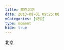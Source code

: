 ```yaml
---
title: 我在北京
date: 2013-08-01 09:25:00
mCategories: [说说]
type: moment
hide: true
---
```


<div id="pics-20130801092500"></div>

<script>
var data = [
    {"link": "2013-08-01_000003.jpeg", "type": "shuoshuo"},
    {"link": "2013-08-01_000005.jpeg", "type": "shuoshuo"},
    {"link": "2013-08-01_000006.jpeg", "type": "shuoshuo"},
    {"link": "2013-08-01_000007.jpeg", "type": "shuoshuo"}
];
picsRender(data, "pics-20130801092500");
</script>

北京
